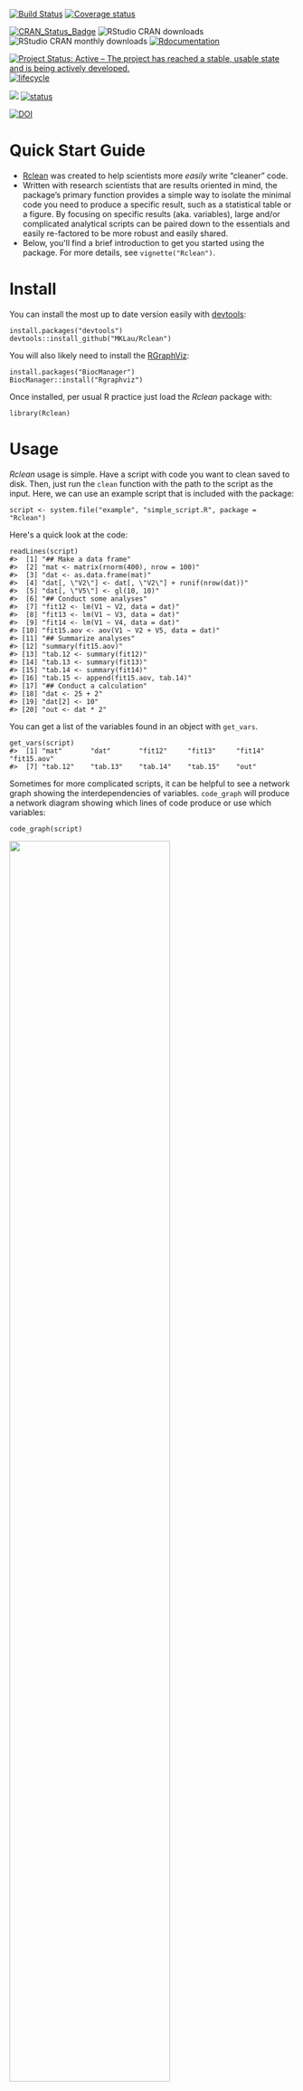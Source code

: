 <!-- README.md is generated from README.Rmd. Please edit that file -->
<!-- # ijtiff  <img src="man/figures/logo.png" height="140" align="right"> -->
<!-- Code status -->
[![Build
Status](https://travis-ci.org/ROpenSci/Rclean.svg?branch=master)](https://travis-ci.org/ROpenSci/Rclean)
[![Coverage
status](https://codecov.io/gh/ROpenSci/Rclean/branch/master/graph/badge.svg)](https://codecov.io/github/ROpenSci/Rclean?branch=master)

<!-- R status -->
[![CRAN\_Status\_Badge](http://www.r-pkg.org/badges/version/Rclean)](https://cran.r-project.org/package=Rclean)
![RStudio CRAN
downloads](http://cranlogs.r-pkg.org/badges/grand-total/Rclean)
![RStudio CRAN monthly
downloads](http://cranlogs.r-pkg.org/badges/Rclean)
[![Rdocumentation](http://www.rdocumentation.org/badges/version/Rclean)](http://www.rdocumentation.org/packages/Rclean)

<!-- Dev status -->
[![Project Status: Active – The project has reached a stable, usable
state and is being actively
developed.](http://www.repostatus.org/badges/latest/active.svg)](http://www.repostatus.org/#active)
[![lifecycle](https://img.shields.io/badge/lifecycle-maturing-blue.svg)](https://www.tidyverse.org/lifecycle/#maturing)

<!-- Package Review -->
[![](https://badges.ropensci.org/327_status.svg)](https://github.com/ropensci/software-review/issues/327)
[![status](http://joss.theoj.org/papers/334d80d5508056dc6e7e17c6fd3ed5a6/status.svg)](http://joss.theoj.org/papers/334d80d5508056dc6e7e17c6fd3ed5a6)

<!-- Archiving -->
[![DOI](https://zenodo.org/badge/102645585.svg)](https://zenodo.org/badge/latestdoi/102645585)

Quick Start Guide
=================

-   [Rclean](https://github.com/MKLau/Rclean) was created to help
    scientists more *easily* write “cleaner” code.
-   Written with research scientists that are results oriented in mind,
    the package’s primary function provides a simple way to isolate the
    minimal code you need to produce a specific result, such as a
    statistical table or a figure. By focusing on specific results (aka.
    variables), large and/or complicated analytical scripts can be
    paired down to the essentials and easily re-factored to be more
    robust and easily shared.
-   Below, you'll find a brief introduction to get you started using
    the package. For more details, see `vignette("Rclean")`.

Install
=======

You can install the most up to date version easily with
[devtools](https://github.com/hadley/devtools):

    install.packages("devtools")
    devtools::install_github("MKLau/Rclean")

You will also likely need to install the
[RGraphViz](bioconductor.org/packages/release/bioc/html/Rgraphviz.html):


    install.packages("BiocManager")
    BiocManager::install("Rgraphviz")

Once installed, per usual R practice just load the *Rclean* package
with:

    library(Rclean)

Usage
=====

*Rclean* usage is simple. Have a script with code you want to clean
saved to disk. Then, just run the `clean` function with the path to the
script as the input. Here, we can use an example script that is included
with the package:

    script <- system.file("example", "simple_script.R", package = "Rclean")

Here's a quick look at the code:

    readLines(script)
    #>  [1] "## Make a data frame"                             
    #>  [2] "mat <- matrix(rnorm(400), nrow = 100)"            
    #>  [3] "dat <- as.data.frame(mat)"                        
    #>  [4] "dat[, \"V2\"] <- dat[, \"V2\"] + runif(nrow(dat))"
    #>  [5] "dat[, \"V5\"] <- gl(10, 10)"                      
    #>  [6] "## Conduct some analyses"                         
    #>  [7] "fit12 <- lm(V1 ~ V2, data = dat)"                 
    #>  [8] "fit13 <- lm(V1 ~ V3, data = dat)"                 
    #>  [9] "fit14 <- lm(V1 ~ V4, data = dat)"                 
    #> [10] "fit15.aov <- aov(V1 ~ V2 + V5, data = dat)"       
    #> [11] "## Summarize analyses"                            
    #> [12] "summary(fit15.aov)"                               
    #> [13] "tab.12 <- summary(fit12)"                         
    #> [14] "tab.13 <- summary(fit13)"                         
    #> [15] "tab.14 <- summary(fit14)"                         
    #> [16] "tab.15 <- append(fit15.aov, tab.14)"              
    #> [17] "## Conduct a calculation"                         
    #> [18] "dat <- 25 + 2"                                    
    #> [19] "dat[2] <- 10"                                     
    #> [20] "out <- dat * 2"

You can get a list of the variables found in an object with `get_vars`.

    get_vars(script)
    #>  [1] "mat"       "dat"       "fit12"     "fit13"     "fit14"     "fit15.aov"
    #>  [7] "tab.12"    "tab.13"    "tab.14"    "tab.15"    "out"

Sometimes for more complicated scripts, it can be helpful to see a
network graph showing the interdependencies of variables. `code_graph`
will produce a network diagram showing which lines of code produce or
use which variables:


    code_graph(script)

<img src="man/figures/README-unnamed-chunk-7-1.png" width="75%" />

Now, we can pick the result we want to focus on for cleaning:


    clean(script, "tab.15")
    #> mat <- matrix(rnorm(400), nrow = 100)
    #> dat <- as.data.frame(mat)
    #> dat[, "V2"] <- dat[, "V2"] + runif(nrow(dat))
    #> dat[, "V5"] <- gl(10, 10)
    #> fit14 <- lm(V1 ~ V4, data = dat)
    #> fit15.aov <- aov(V1 ~ V2 + V5, data = dat)
    #> tab.14 <- summary(fit14)
    #> tab.15 <- append(fit15.aov, tab.14)
    #> dat <- 25 + 2
    #> dat[2] <- 10

We can also select several variables at the same time:

    my.vars <- c("tab.12", "tab.15")
    clean(script, my.vars)
    #> mat <- matrix(rnorm(400), nrow = 100)
    #> dat <- as.data.frame(mat)
    #> dat[, "V2"] <- dat[, "V2"] + runif(nrow(dat))
    #> dat[, "V5"] <- gl(10, 10)
    #> fit12 <- lm(V1 ~ V2, data = dat)
    #> fit14 <- lm(V1 ~ V4, data = dat)
    #> fit15.aov <- aov(V1 ~ V2 + V5, data = dat)
    #> tab.12 <- summary(fit12)
    #> tab.14 <- summary(fit14)
    #> tab.15 <- append(fit15.aov, tab.14)
    #> dat <- 25 + 2
    #> dat[2] <- 10

While just taking a look at the simplified code can be very helpful, you
can also save the code for later use or sharing (e.g. creating a
reproducible example for getting help) with `keep`:

    my.code <- clean(script, my.vars)
    keep(my.code, file = "results_tables.R")

If you would like to copy your code to your clipboard, you can do that
by not specifying a file path. You can now paste the simplified as
needed.

    keep(my.code)

Contributing
============

This is an open-source project. If you would like to contribute to the
project, please check out [CONTRIBUTING.md](CONTRIBUTING.md).

Please note that the 'Rclean' project is released with a [Contributor
Code of Conduct](CODE_OF_CONDUCT.md). By contributing to this project,
you agree to abide by its terms.

![ropensci\_footer](https://ropensci.org/public_images/ropensci_footer.png)
# Rclean News
---

## version 1.1.7


# Contributor Code of Conduct

As contributors and maintainers of this project, we pledge to respect all people who 
contribute through reporting issues, posting feature requests, updating documentation,
submitting pull requests or patches, and other activities.

We are committed to making participation in this project a harassment-free experience for
everyone, regardless of level of experience, gender, gender identity and expression,
sexual orientation, disability, personal appearance, body size, race, ethnicity, age, or religion.

Examples of unacceptable behavior by participants include the use of sexual language or
imagery, derogatory comments or personal attacks, trolling, public or private harassment,
insults, or other unprofessional conduct.

Project maintainers have the right and responsibility to remove, edit, or reject comments,
commits, code, wiki edits, issues, and other contributions that are not aligned to this 
Code of Conduct. Project maintainers who do not follow the Code of Conduct may be removed 
from the project team.

Instances of abusive, harassing, or otherwise unacceptable behavior may be reported by 
opening an issue or contacting one or more of the project maintainers.

This Code of Conduct is adapted from the Contributor Covenant 
(https://www.contributor-covenant.org), version 1.0.0, available at 
https://contributor-covenant.org/version/1/0/0/.
Want to contribute to Rclean?
=============================

Great, thank you!

We foster open, respectful software development following the code of
conduct put forward by the R Community. Please take a moment to review
and adhere to these guidelines when contributing:

[R Community Code of Conduct](https://wiki.r-consortium.org/view/R_Consortium_and_the_R_Community_Code_of_Conduct)

# Issues

Just using the package and giving feedback is contributing. If
the package is not working as described, congratulations you've
discovered a bug! If you think this is the case, please submit an
issue to the github
[issue](https://github.com/MKLau/Rclean/issues) system. 

Include a reproducible example in the issue or a link to a
[gist](https://gist.github.com/), with the following:

1. Succinct title and description of expected results 
2. Code with library dependencies and representative data for input
3. Observed results description

Please check that the example runs in a fresh R session before
submitting. 

# Enhancements

If you haven't run into a bug, but would like the package to do
something that it currently doesn't, you're welcome to:

1. *Fork the repository and develop your own additions.* Take a look
   at how our code is structured (including the comments and help
   documentation). Also, develop appropriate tests to check that your
   code is correctly integrated and runs (see the [[tests]] directory).
2. *Submit an enhancement to the issue system.* We welcome new
   ideas. If you think there's a feature that would be useful for the
   community of users to have available in the package, but aren't
   able to develop it your self, please let us know.

# Retrospective Provenance

If you have used or are a developer who uses retrospective provenance
that is not currently handled by *Rclean*, please submit an
*enhancement* to the issue system. We'll be happy to help implement
it. 

# Thanks for contributing and keeping scientific software open!
## Test environments
* local OS X install, R 3.6.1
* ubuntu 16.04 (on travis-ci), R unstable r77518
* ubuntu 16.04 (on travis-ci), R 3.6.1
* ubuntu 16.04 (on travis-ci), R 3.5.3
* win-builder (devel and release)

## R CMD check results

0 errors | 0 warnings | 1 note

* This is a new release.

## Comments

* This release fixes a previous violation of CRAN policy for writing
  to the user file system by using the clipr package. This is in
  keep.R, which is for the explicitly stated use of writing objects to
  disk or to the clipboard.
---
name: Bug report
about: Something went wrong with Rclean
title: ''
labels: bug
assignees: MKLau

---

## Check Here First

- [ ] Read and abide by `Rclean`'s
  [code of conduct](https://https://github.com/MKLau/Rclean/blob/master/CODE_OF_CONDUCT.md).
- [ ] Search for duplicates among the
  [existing issues](https://github.com/MKLau/Rclean/issues), both open
  and closed.
- [ ] Advanced users: mention the
  [SHA-1 hash](https://git-scm.com/book/en/v1/Getting-Started-Git-Basics#Git-Has-Integrity)
  of the
  [Git commit you install](https://github.com/MKLau/Rclean/commits/master).

## Description

Describe the bug clearly and concisely. 

## Reproducible example

Provide a minimal reproducible example with code and output that
demonstrates the problem. The `reprex()` function from the
[`reprex`](https://github.com/tidyverse/reprex) package is extremely
helpful for this.

To help us read your code, please try to follow the
[tidyverse style guide](https://style.tidyverse.org/). The
`style_text()` and `style_file()` functions from the
[`styler`](https://github.com/r-lib/styler) package make it easier.

## Expected result

What should have happened? Please be as specific as possible.

## Session info

End the reproducible example with a call to `sessionInfo()` in the
same session (e.g. `reprex(si = TRUE)`) and include the output.
---
title: 'Rclean: A Tool for Writing Cleaner, More Transparent Code'
tags:
  - R
  - reproducibility
  - transparency
  - code cleaning
  - data provenance
authors:
  - name: Matthew K. Lau
    orcid: 0000-0003-3758-2406
    affiliation: 1
  - name: Thomas F. J.-M. Pasquier
    orcid: 0000-0001-6876-1306
    affiliation: "2, 3" 
  - name: Margo Seltzer
    orcid: 0000-0002-2165-4658
    affiliation: "4"
affiliations:
 - name: Harvard Forest, Harvard University 
   index: 1
 - name: Department of Computer Science, University of Bristol 
   index: 2
 - name: School of Engineering and Applied Science, Harvard University
   index: 3
 - name: Department of Computer Science, University of British Columbia
   index: 4
date: 
bibliography: paper.bib
---


Introduction
============

The growth of programming in the sciences has been explosive in the last
decade. This has facilitated the rapid advancement of science through
the agile development of computational tools. However, concerns have
begun to surface about the reproducibility of scientific research in
general [@Baker2016] and the potential issues stemming from issues
with analytical software [@Stodden2018]. Specifically, there is a
growing recognition across disciplines that simply making data and
software "available" is not enough and that there is a need to improve
the transparency and stability of scientific software [@Pasquier2018].

At the core of the growth of scientific computation, the `R` statistical
programming language has grown exponentially to become one of the top
ten programming languages in use today. At its root R is a
*statistical* programming language. That is, it was designed for use in
analytical workflows, and the majority of the R community is focused on
producing code for idiosyncratic projects that are *results* oriented.
Also, R's design is intentionally at a level that abstracts many aspects
of programming that would otherwise act as a barrier to entry for many
users. This is good in that there are many people who use R
with little to no formal training in computer science or
software engineering, but these same users can also be frequently
frustrated by code that is fragile, buggy, and complicated enough to
quickly become obtuse even to the authors. The stability,
reproducibility, and re-use of scientific analyses in R would be improved
by refactoring, which is a common practice in software engineering
[@Martin2009CleanCraftsmanship]. From this perspective, tools that can
lower the time and energy required to refactor analytical scripts and
otherwise help to "clean" code, but abstracted enough to be easily
accessible, could have a significant impact on scientific
reproducibility across all disciplines [@Visser2015].

To provide support for easier refactoring in R, we have created
`Rclean`. The `Rclean` package provides tools to automatically reduce a
script to the parts that are specifically relevant to a research product
(e.g., a scientific report, academic talk, research article, etc.)
Although potentially useful to all R coders, it was designed to ease
refactoring for scientists who use R but do not have formal training in
software engineering.

Methods
=======

The goal of `Rclean` is to provide a set of tools that help someone
reduce and organize code based on results. More often then not, when
someone is writing an R script, the intent is to produce a set of
results, such as a statistical analysis, figure, table, etc. This set of
results is always a subset of a much larger set of possible ways to
explore a dataset, as there are many statistical approaches and tests,
let alone ways to create visualizations and other representations of
patterns in data. This commonly leads to lengthy, complicated scripts
from which researchers manually subset results, but likely never to be
refactored because of the difficulty in disentangling the code needed to
produce some results and not others. The 'Rclean' package uses an
automated technique based on data provenance to analyze existing scripts
and provide ways to identify and extract code to produce a desired
output.

Data Provenance
---------------

All of these processes rely on the generation of data provenance. The
term provenance means information about the origins of some object. Data
provenance is a formal representation of the execution of a
computational process (<https://www.w3.org/TR/prov-dm/>), to rigorously
determine the the unique computational pathway from inputs to results
[@Carata2014]. To avoid confusion, note that "data" in this context is
used in a broad sense to include all of the information generated during
computation, not just the data that are collected in a research project
that are used as input to an analysis. Having the formalized,
mathematically rigorous representation that data provenance provides
guarantees that the analyses that `Rclean` conducts are theoretically
sound. Most importantly, because the relationships defined by the
provenance can be represented as a graph, it is possible to apply
network search algorithms to determine the minimum and sufficient code
needed to generate the chosen result in the `clean` function.

There are multiple approaches to collecting data provenance, but
`Rclean` uses "prospective" provenance, which analyzes code and uses
language specific information to predict the relationship among
processes and data objects. `Rclean` relies on a library called
`CodeDepends` to gather the prospective provenance for each script. For
more information on the mechanics of the `CodeDepends` package, see
[@R-CodeDepends]. To get an idea of what data provenance is, take a
look at the `code_graph` function. The plot that it generates is a
graphical representation of the prospective provenance generated for
`Rclean` .

![Network diagram of the prospective data provenance generated for an
example script. Arrows indicate which lines of code (numbered) produced
which objects
(named).](paper_files/figure-markdown_strict/prov-graph-1.png)

In the future, it would also be useful to extend the existing framework
to support other provenance methods. One such possibility is
*retrospective provenance*, which tracks a computational process as it
is executing. Through this active, concurrent monitoring, retrospective
provenance can gather information that static prospective provenance
can't. Greater details of the computational process would enable other
features that could address some challenges, such as processing
information from comments, parsing control statements, and replicating
random processes. However, using retrospective provenance comes at a
cost. In order to gather it, the script needs to be executed. When
scripts are computationally intensive or contain bugs that stop
execution, then retrospective provenance can not be obtained for part or
all of the code. Some work has already been done in the direction of
implementing retrospective provenance for code cleaning in R (see
<http://end-to-end-provenance.github.io>).

Software Availability
---------------------

The software is currently hosted on GitHub, and we recommend using the
`devtools` library [@R-devtools] to install directly from the
repository (<https://github.com/ROpenSci/Rclean>). The package is
open-source and welcomes contributions. Please visit the repository page
to report issues, request features or provide other feedback.

Discussion
==========

We see promise in connecting `Rclean` with other clean code and
reproducibility tools. One example is the `reprex` package, which
provides a simple API for sharing reproducible examples [@R-reprex].
Another possibility is to help transition scripts to function, package
and workflow creation and refactoring via toolboxes like `drake`
[@R-drake]. `Rclean` could provide a reliable way to extract parts of
a larger script that would be piped to a simplified reproducible
example, in the case of `reprex`, or, since it can isolate the code from
inputs to one or more outputs, be used to extract all of the components
needed to write one or more functions that would be a part of a package
or workflow, as is the goal of `drake`. To conclude, we hope that
`Rclean` makes writing scientific software easier for the R community.
We look forward to feedback and help with extending its application,
particularly in the area of reproducibility. To get involved, report
bugs, suggest features, please visit the project page.

Acknowledgments
===============

This work was improved by discussions with ecologists at Harvard Forest
and through the helpful review provided by the ROpenSci community,
particularly Anna Krystalli, Will Landau, and Clemens Schmid. Much of the
work was funded by US National Science Foundation grant SSI-1450277 for
applications of End-to-End Data Provenance.

References
==========

<!-- Use overleaf papers.bib + knitr::write_bib -->
Title: Rclean: A Tool for Writing Cleaner, More Transparent Code

Submitting Author: Matthew K. Lau (@mklau)
Repository: https://github.com/provtools/rclean

---

-   Paste the full DESCRIPTION file inside a code block below:

```
Type: Package
Package: Rclean
Title: A Tool for Writing Cleaner, More Transparent Code
Version: 1.1.0
Date: 2019-04-24
Author: Matthew K. Lau
Maintainer: Matthew K. Lau <matthewklau@fas.harvard.edu>
Description: To create clearer, more concise code provides this
	     toolbox helps coders to isolate the essential parts of a script that
	     produces a chosen result, such as an object, tables and figures
	     written to disk and even warnings and errors. 
URL: https://github.com/ProvTools/Rclean
BugReports: https://github.com/ProvTools/Rclean/issues
License: GPL-3 | file LICENSE
Imports: igraph, jsonlite, formatR, CodeDepends
Suggests: roxygen2, testthat
RoxygenNote: 6.0.1

```


## Scope 

- Please indicate which category or categories from our [package fit policies](https://ropensci.github.io/dev_guide/policies.html#package-categories) this package falls under: (Please check an appropriate box below.:

	- [ ] data retrieval
	- [ ] data extraction
	- [ ] database access
	- [ ] data munging
	- [ ] data deposition
	- [X] reproducibility
	- [ ] geospatial data
	- [ ] text analysis
	

- Explain how the and why the package falls under these categories (briefly, 1-2 sentences).  Please note any areas you are unsure of:

In writing analytical scripts, software best practices are often a
lower priority than producing inferential results, leading to large,
complicated code bases that often need refactoring. The "code
cleaning" capabilities of the Rclean package provide a means to
rigorously identify the minimal code required to produce a given
result (e.g. object, table, plot, etc.), reducing the effort required
to create simpler, more transparent code that is easier to reproduce.

-   Who is the target audience and what are scientific applications of
    this package?
	
The target audience is domain scientists that have little to no formal
training in software engineering. Multiple studies on scientific
reproducibility have pointed to data and software availability as
limiting factors. This tool will provide an easy to use tool for
writing cleaner analytical code.

-   Are there other R packages that accomplish the same thing? If so,
    how does yours differ or meet [our criteria for
    best-in-category](https://ropensci.github.io/dev_guide/policies.html#overlap)?

There are other packages that analyze the syntax and structure of
code, such as lintr, formatr and cleanr. Rclean, as far as we are
aware, is the only package written for R that uses a data provenance
approach to construct the interdependencies of objects and functions
and then uses graph analytics to rigorously determine the desired
pathways to determine the minimal code-base needed to generate an
result.

-  Any other questions or issues we should be aware of?:

Not that I can think of at the moment.
# General Response

Thanks again to @wlandau and @nevrome for reviewing the package and
providing insightful comments. I have updated the package greatly
based on the various suggestions and questions. These updates are
documented in the package's github repo issue and change logs. I
detailed the changes as they pertain to the reviewers' comments point
by point below. For unchecked, please see the comments that follow. In
addition, I would like to point out that the package repo is now
hosted at https://gitub.com/MKLau/Rclean, which is the result of
shifts in how the project is now being managed. 

# Response to Reviewer Comments
## Documentation

- [x] @wlandau Please include a CODE_OF_CONDUCT.md file at the top
    level in your repo. You could generate one
    [here](https://github.com/ProvTools/Rclean/community) or call
    usethis::use_code_of_conduct() . On
    [this page](https://github.com/ProvTools/Rclean/community), you
    can even generate issue and pull request templates that remind
    people of the code of conduct.

    Added CODE_OF_CONDUCT.md at the top level via
    usethis::use_code_of_conduct().

- [x] @wlandau Consider renaming CONTRIBUTE.md to the more widely-used
     CONTRIBUTING.md .

    Changed to CONTRIBUTING.md.

- [x] @wlandau Do you have a longer, real-world script to show?
    simple_script.R gets the idea across, but if you show how to
    extract simple chunks from a confusing script with 1000+ lines,
    you could make Rclean really shine.

    I agree, and I added a longer, more realistic, script to the
    example scripts, see "examples/long_script.R". I used this in the
    vignette to demonstrate the utility of retrieving the code to
    produce a specific result when it is embedded in a longer,
    somewhat complicated script. I wasn't able to simply use an
    existing script from a real project because of issues with data
    dependencies. If the reviewer has a suggestion of an example, I
    would be happy to look at including it in a future update.

- [x] @wlandau At the top of the README, please consider reorganizing
    those bullet points into two paragraphs or subheadings: one
    introducing the existing problems in scripts and reproducibility,
    and then another focusing on how Rclean solves those
    problems. Maybe also elaborate on both points as well. I do not
    think this is the place to mention the provenance model or graphs,
    but you could definitely talk more about the survey you mentioned,
    the problem of messy code in science, and the fact that Rclean
    sifts through code to extract just what you need for a given
    result.

    I have edited and re-organized the content of the README to focus
    on the purpose of the package, installation and a quick start
    guide. The README refers users to the vignette for more information.

- [x] @wlandau Would you cite that survey from the third bullet in the
    README? If you cannot find the citation, feel free to remove the
    mention entirely and choose a different way to motivate the
    problem.

    > A recent survey of over 1500 scientists reported a crisis of
    reproducibility with “selective reporting” being the most cited
    contributing factor and 80% saying code availability is playing a
    role.

    This reference has been removed from the README.

- [x] @wlandau You might consider using a README.Rmd to generate the
    README.md so it is easier to refresh the docs when you change the
    package (example
    [here](https://github.com/tidyverse/dplyr/blob/master/README.Rmd)).

    Updated to use README.Rmd.

- [x] @wlandau I strongly agree with @nevrome to add examples to the
    help files for the exported functions you choose to keep (see
    below). It is difficult for me to understand how to create
    arguments for most of your exported functions.

    Exported functions now have simple examples to illustrate usage.

- [x] @wlandau The
    [vignette](https://github.com/ProvTools/Rclean/blob/master/vignettes/Rclean.rmd)
    repeats a lot of information from the README. Let's think about
    removing the redundant sections and refocusing the vignette on a
    deeper dive in a feature set not covered in the README. Perhaps
    retrospective provenance ?  See the next comment.

    README.md now functions as a quick start guide, and more detailed
    information has been moved to the vignette and JOSS paper.

- [x] @wlandau It is not intuitively clear from the docs why we need
    retrospective provenance. In the README or vignette, please
    demonstrate a situation where prospective provenance is not enough
    and retrospective provenance gives us what we seek.

    Thank you for this question, it has really pushed the development
    of a more focused package. I have removed the retrospective
    provenance functionality from the package, as I came to realize
    that it was unnecessarily slowing Rclean and complicating
    usage. The code to use retrospective provenance has been
    integrated into
    https://github.com/end-to-end-provenance/provClean, but it is now
    not used for Rclean. However, to explain the difference,
    retrospective provenance gets the lineage of a result by
    monitoring the execution of code, while prospective provenance
    infers similar information from the code prior to
    execution. Because of this difference, retrospective provenance
    can do things that prospective provenance can't, such as observe
    and record random numbers and which paths were taken through
    control statements. I have clarified this information in the
    vignette and similar information will be added to the JOSS
    article.

- [x] @wlandau Please consider citing a paper to make it clear that
    "retrospective" and "prospective" are widely used and accepted
    terms to describe provenance. A quick search reveals a couple
    possibilities (examples
    [here](https://ieeexplore.ieee.org/document/5557202) and
    [here](https://www.researchgate.net/publication/221212739_Provenance_and_scientific_workflows_Challenges_and_opportunities))?

    See the previous comment. Thanks for the references, I have added
    provenance explanations and other references to the vignette.


- [x] @nevrome Please add some more descriptive text and example code
    for clean , codeGraph and write.code . I would like to see
    codeGraph mentioned in the README/vignette.
    
    Examples are now present for exported functions and more
    expository text has been added.

- [x] @nevrome I would love to have an **example script** (maybe
     example/simple_script.R ) as a
     [package example dataset](http://r-pkgs.had.co.nz/data.html) that
     allows to explore the functions without the need to
     provide/prepare an own script. An example script will also allow
     you to add meaningful example code for the functions.

    Two example scripts, simple_script and long_script, are now
    available as R package data files. However, as clean() requires
    a file path, they cannot be passed directly into clean().

- [x] @nevrome **Retrospective Provenance** remained a mystery for
    me. The missing piece of the puzzle is how to generate the
    relevant json file. Maybe I just missed the crucial hint? I would
    prefer to see a more extensive explanation of this feature and how
    to use it in the README/vignette.

    See my explanation and comments above. 

- [x] @nevrome In the context of the Retrospective Provenance feature
    you use the ** option interface** to access the content of the
    json file. I do not understand why this rather unusual solution is
    necessary. Why can't the rd parameter simply get the relevant
    character vector? Instead of `options(prov.json =
    readLines("example/prov_micro.json")); clean(file =
    "example/micro.R", rp = TRUE) the interface could simply be
    clean(file = "example/micro.R", rp =
    readLines("example/prov_micro.json"))` or even just the path
    clean(file = "example/micro.R", rp = "example/prov_micro.json") .
    Why did you decide against this?

    Similarly here, see previous provenance comments.

- [x] @nevrome You could add a **help page** for the whole package as
    described [here](http://r-pkgs.had.co.nz/man.html#man-packages). I
    often use this page as an entry point for the function index.

    A whole package help page has been added. 

- [x] @nevrome This might be way beyond the purpose of this review,
    but as I personally consider these kind of things when I decide
    whether I want to use a package, I would like to add that I was
    not able to access neither your **homepage** http://mklau.info/
    nor the one the Github Orga ProvTools http://provtools.org/
    [2019-09-24].
    
    Thanks for checking these links. The provtools website is now
    defunct and materials have been moved to
    github.com/mklau/rclean. However, mklau.info is still supported
    and is working for me. Let me know if you happen to try accessing
    it again and have an issue.

## JOSS Co-Submission

@wlandau: missing all sections
@nevrome: missing short summary

- [ ] The **JOSS** paper manuscript seems to be in an unfinished state
    because several sections are mentioned with a keyword but not yet
    written. The text available so far is fine.

@mklau: The initial submission of the JOSS paper was based on an
example of a submitted article present on the JOSS
instructions. However, after this package review, there will be
substantial content added to the article. I am currently working on
these updates to the text.


## Functionality

- [x] @wlandau: installation and package guidelines missing.

   @mklau: This has been added to the README.

### API

- [x] @wlandau The clean() function tries to do three things: (1) list
    lines of execution, (2) list the names of possible results, and
    (3) get the code required to produce one of the results. I agree
    that clean() should do (3), but I think (1) and (2) are not really
    cleaning yet and should go in their own functions. Maybe
    list_lines() (which returns an integer vector) and list_results()?

    The clean function has been significantly refactored. Now that the
    retrospective provenance has been removed from the package, clean
    has been streamlined. It still returns a list of possible results,
    if no results are inputed, but the focus in now on getting the
    script and a variable or several variables to determine and return
    the minimal code. There is now an exported function get_vars to
    return a list of variables in a given script.


- [x] @wlandau Similarly, it is also worth considering an entirely new
    set of functions for retrospective provenance because they have
    different inputs and
    [your underlying code is entirely different](https://github.com/ProvTools/Rclean/blob/f6b7ffc3325638ba878d7bb00df28a630043920d/R/clean.R#L86-L182).

    Already discussed above, this feature has been removed from Rclean.

- [x] @wlandau In help(package = "Rclean") , I see several API
    functions that represent very technical steps and need esoteric
    data structures. Are there specific reasons why you exported these
    things to the user? I am not sure users will want to handle matrix
    representations of graphs or PROV-JSON-formatted provenance
    objects in memory. It seems like the easiest inputs to understand
    are R script files and JSON files. Similarly, the best outputs are
    human-readable: cleaned-up scripts and plotted code graph
    visualizations. Maybe even consider writing files directly from
    clean() .  Consistency and simplicity are extremely valuable.

    Again, the API has been substantially simplified. Specific to this
    comment, JSON is no longer required because the package no longer
    uses retrospective provenance, which stores provenance in
    PROV-JSON format.

- [x] @wlandau I am questioning the need for most of Rclean 's
    exported functions.  Not all your functions need to be exported,
    and not all of them need roxygen2 docstrings.

    Good suggestion. The API has been updated with a reduction in the
    exported functions, and significant refactoring has been done to
    the code base, particularly clean.R, which now has internal
    functions included in the clean.R file itself.

- [x] @wlandau Do we really need p.spine() and p.spine() ? If you add
    a function to get the igraph from a script, it seems like you can
    simply instruct users to call dfs() themselves.

    Per the previous comment, these functions (p.spine and get.spine)
    have been refactored and integrated into clean.R. In order to keep
    the workflow and API simple for users, manually conducting the
    depth first search is not described for the users. This could be
    done for some more advanced applications, but currently I can't
    see a purpose for exposing the user to this complexity.

- [x] @wlandau Should get.libs() , var.lineage() , and var.id() really
    be exported?  clean() needs them, but do you expect most users to
    ever invoke them manually?

    var.id() has been removed. var.lineage(), now var_lineage(), has
    been internalized. get.libs(), now get_libs(), is still a part of
    the API for users, as it allows users to quickly dig out the
    libraries used in code. 

- [x] @wlandau Do we really need a write.code() function?  readLines()
    already writes code to a file, and clipr::write_clip() writes to
    the clipboard. Optional: maybe clean() itself could have an
    argument to control where the output goes: either to the clipboard
    with write_clip() or to a file if a path is given.

    Thanks for these suggestions. write.code() has become keep(),
    which now uses the clipr package. Although it may seem like a
    small step, my sense in using Rclean is that abstracting
    writeLines(), which requires the creation of a file connection,
    and combining its functionality with clipr's write_clip(),
    substantially eases the management of cleaned code. 

- [x] @wlandau You explicitly list parse.info() , read.prov() , and
     parse.graph() as internal functions. Perhaps these should not be
     exported either.

     I agree here, however, as discussed above, this feature has been
     removed.

- [x] @wlandau The names of exported functions have different naming
     conventions:  codeGraph() (camel case) vs prov_json() (snake
     case) vs get.spine() (dot-separated). For the exported functions
     you choose to keep, please consider sticking to one of these
     conventions (I recommend snake case).  Depending on the user base
     you have right now, you may want to gracefully deprecate those
     functions as
     [described here](https://ropensci.org/technotes/2017/01/05/package-evolution/).

     Good suggestion. Switched to snake case throughout. 

### Installation and automated checks

- [x] @wlandau Re
    https://github.com/ropensci/software-review/issues/327#issuecomment-520062929,
    I also had some trouble installing Rclean . I needed to install
    Rgraphviz directly from Bioconductor. I suggest adding the
    following to the installation instructions in the README. At the
    very least, it is a useful stopgap until @annakrystalli's pull
    request to CodeDepends reaches CRAN.
    
    ```r
    install.packages("BiocManager")
    BiocManager::install(c("graph", "Rgraphviz"))
    ```

    This has been added to the README and vignette. 

- [x] @wlandau devtools::spell_check("Rclean") identifies several
    correctly spelled words. I recommend listing them in an
    inst/WORDLIST file
    ([example here](https://github.com/ropensci/drake/blob/master/inst/WORDLIST)).

    Thanks for this. I have added inst/wordlist.

- [x] @wlandau goddpractice::gp("Rclean") suggests a bunch of style
    fixes I agree with. The styler package can help you turn
    assignment =` into <-`.  Please let me know if you would like
    clarification on any of these notes.
    
    ```r
    It is good practice to
    
      ✖ write unit tests for all functions, and all package code
        in general. 86% of code lines are covered by test cases.
    
        R/clean.R:49:NA
        R/clean.R:72:NA
        R/clean.R:82:NA
        R/clean.R:91:NA
        R/clean.R:95:NA
        ... and 21 more lines
    
      ✖ use '<-' for assignment instead of '='. '<-' is the
        standard, and R users and developers are used it and it is easier
        to read your code for them if you use '<-'.
    
        R/var.id.R:41:44
        R/var.id.R:42:47
    
      ✖ avoid long code lines, it is bad for readability. Also,
        many people prefer editor windows that are about 80 characters
        wide. Try make your lines shorter than 80 characters
    
        R/clean.R:47:1
        R/clean.R:93:1
        R/get.spine.R:44:1
        R/parse.info.R:39:1
        R/parse.info.R:40:1
        ... and 1 more lines
    
      ✖ avoid sapply(), it is not type safe. It might return a
        vector, or a list, depending on the input data. Consider using
        vapply() instead.
    
        R/clean.R:150:29
        R/clean.R:151:55
        R/clean.R:169:34
    
      ✖ avoid 1:length(...), 1:nrow(...), 1:ncol(...),
        1:NROW(...) and 1:NCOL(...) expressions. They are error prone and
        result 1:0 if the expression on the right hand side is zero. Use
        seq_len() or seq_along() instead.
    
        R/get.libs.R:40:13
        R/get.libs.R:42:17
        R/get.libs.R:44:21
        R/var.id.R:39:13
        R/var.lineage.R:43:22
        ... and 4 more lines
    ```

    These have either been fixed or deleted from the
    package. goodpractice::gp() currently reports "Ah! Perfect
    package! Keep up the cat's pajamas work!".

### Miscellaneous

- [x] @wlandau I am a bit concerned about the scope of the built-in
    unit tests. It would be helpful to test at least one longer script
    to make sure the correct lines get captured in a serious
    workflow. Not only that, but when you actually run the longer
    script and various object-specific scripts generated by clean() ,
    do the output data objects agree?

    A longer script, that is arguably more realistic, has been added
    along with associated tests to check that minimized code for an
    entangled result can be correctly extracted.

- [x] @wlandau What is the reason you chose JSON to store
    retrospective provenance?  Have you considered a tidier format
    such as a long-form data frame? I like how
    [ pkgapi ](https://github.com/r-lib/pkgapi) represents its output.

    This functionality has been removed, but the PROV-JSON format was
    chosen to comply with standards used by the retrospective
    provenance community.

- [x] @wlandau The clean() function is ambitious, long, and deeply
    indented.  Please consider decomposing this monolithic function
    into smaller helper functions. No need to export the helper
    functions or write roxygen2 docstrings. A particularly good
    resource on this kind of refactoring is Jenny Bryan's talk on
    [code smells and feels](https://www.youtube.com/watch?v=7oyiPBjLAWY).

    As mentioned previously, clean() has been refactored and the API
    as a whole has been re-organized to make it more transparent and
    approachable.

- [x] @wlandau Are you open to using
    [ styler ](https://github.com/r-lib/styler) instead of formatR to
    reformat code? It is more modern and more actively maintained.

    Given the higher maintenance activity, Rclean now uses styler.


- [x] @nevrome When I tried to apply clean to some of my own scripts,
    I realized that all packages necessary to run this script have to
    be loaded in the current session. If this was not the case, then I
    got the error message **`Error in as.environment(pos): no item
    called "package:dplyr" on the search list`**.  I got this message
    10+ times for one of my more complex scripts before clean went
    through, until I loaded all the packages. This is a little bit
    tedious. Is there another way to implement package loading? Maybe
    the [automagic](https://github.com/cole-brokamp/automagic) package
    could help to automate that? If this is not possible or if you
    don't want to have an automatic solution, then I would at least
    ask you to catch the current error message and replace it with
    something more intelligible, e.g.  "Package xyz has to be loaded
    to analyze this script.".  

    Sorry you ran into this hurdle with the package. This should now
    no longer be an issue, as it was a product of how the get.libs()
    function found the packages that were being used in the script and
    the need for the retrospective provenance to run the code prior to
    analyzing it. Now, get_libs() no longer needs the packages to be
    loaded and retrospective provenance is no longer used. 

- [x] @nevrome **Internal functions** do not need to be exported (e.g.
    parse.info , read.prov ). Remove the @export tag for these
    functions and add the tags @keywords internal and @noRd .
    
    Agreed, the API has been updated and @noRd has been added where needed.

- [x] @nevrome The ** simple_script.R ** code appears many times in
    the package (in the directories test/ , inst/ , exec/ , example/
    ). I don't think you need this file so many times.

    **simple_script.R** now only occurs in inst/examples.

- [ ] @nevrome Although you not seem to work in RStudio I suggest to
    add a **Rstudio project file** in the root directory (+ the
    necessary additions to .Rbuildignore ). That simplifies
    contributing for RStudio users.

    Yes, I don't work in RStudio, except when I'm teaching. So, I'm
    not sure how to best set this up for using with the package
    dev. If someone who uses RStudio starts to contribute, I would be
    happy to have it added.

- [x] @nevrome In the **travis-ci** setup I suggest to treat warnings
    as errors ( warnings_are_errors: true ). I think this is usual for
    R packages, because no package with warnings can go to CRAN.

    This has been updated to treat warnings as errors.. 

